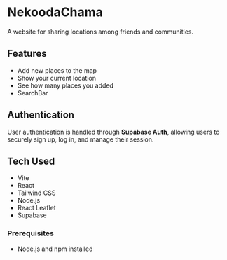 # NekoodaChama

A website for sharing locations among friends and communities.

## Features

- Add new places to the map
- Show your current location
- See how many places you added
- SearchBar

## Authentication

User authentication is handled through **Supabase Auth**, allowing users to securely sign up, log in, and manage their session.

## Tech Used

- Vite
- React
- Tailwind CSS
- Node.js
- React Leaflet
- Supabase

### Prerequisites

- Node.js and npm installed
